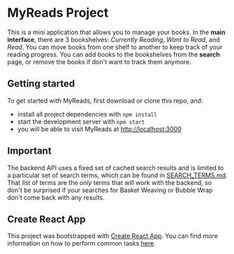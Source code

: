 # MyReads Project

This is a mini application that allows you to manage your books. In the **main interface**, there are 3 bookshelves: _Currently Reading_, _Want to Read_, and _Read_. You can move books from one shelf to another to keep track of your reading progress. You can add books to the bookshelves from the **search** page, or remove the books if don't want to track them anymore.

## Getting started

To get started with MyReads, first download or clone this repo, and:

- install all project dependencies with `npm install`
- start the development server with `npm start`
- you will be able to visit MyReads at [http://localhost:3000](http://localhost:3000)

## Important

The backend API uses a fixed set of cached search results and is limited to a particular set of search terms, which can be found in [SEARCH_TERMS.md](SEARCH_TERMS.md). That list of terms are the _only_ terms that will work with the backend, so don't be surprised if your searches for Basket Weaving or Bubble Wrap don't come back with any results.

## Create React App

This project was bootstrapped with [Create React App](https://github.com/facebookincubator/create-react-app). You can find more information on how to perform common tasks [here](https://github.com/facebookincubator/create-react-app/blob/master/packages/react-scripts/template/README.md).
